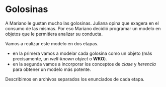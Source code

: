 # Golosinas

A Mariano le gustan mucho las golosinas. Juliana opina que exagera en el consumo de
las mismas. Por eso Mariano decidió programar un modelo en objetos que le permitiera
analizar su conducta.

Vamos a realizar este modelo en dos etapas.
- en la primera vamos a modelar cada golosina como un objeto (más precisamente, un _well-known object_ o **WKO**).
- en la segunda vamos a incorporar los conceptos de _clase_ y _herencia_ para obtener un modelo más potente.

Describimos en archivos separados los enunciados de cada etapa.


